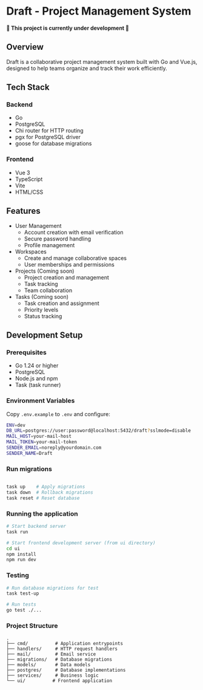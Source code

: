 # Draft - Project Management System

**🚧 This project is currently under development 🚧**

## Overview
Draft is a collaborative project management system built with Go and Vue.js, designed to help teams organize and track their work efficiently.

## Tech Stack
### Backend
- Go
- PostgreSQL
- Chi router for HTTP routing
- pgx for PostgreSQL driver
- goose for database migrations

### Frontend
- Vue 3
- TypeScript
- Vite
- HTML/CSS

## Features
- User Management
  - Account creation with email verification
  - Secure password handling
  - Profile management
- Workspaces
  - Create and manage collaborative spaces
  - User memberships and permissions
- Projects (Coming soon)
  - Project creation and management
  - Task tracking
  - Team collaboration
- Tasks (Coming soon)
  - Task creation and assignment
  - Priority levels
  - Status tracking

## Development Setup

### Prerequisites
- Go 1.24 or higher
- PostgreSQL
- Node.js and npm
- Task (task runner)

### Environment Variables
Copy `.env.example` to `.env` and configure:
```sh
ENV=dev
DB_URL=postgres://user:password@localhost:5432/draft?sslmode=disable
MAIL_HOST=your-mail-host
MAIL_TOKEN=your-mail-token
SENDER_EMAIL=noreply@yourdomain.com
SENDER_NAME=Draft
```

### Run migrations
```sh

task up    # Apply migrations
task down  # Rollback migrations
task reset # Reset database

```

### Running the application
```sh
# Start backend server
task run

# Start frontend development server (from ui directory)
cd ui
npm install
npm run dev
```

### Testing
```sh
# Run database migrations for test
task test-up

# Run tests
go test ./...

```

### Project Structure
```
.
├── cmd/          # Application entrypoints
├── handlers/     # HTTP request handlers
├── mail/         # Email service
├── migrations/   # Database migrations
├── models/       # Data models
├── postgres/     # Database implementations
├── services/     # Business logic
└── ui/          # Frontend application
```
